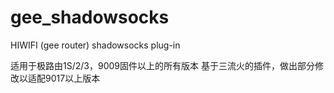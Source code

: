 # gee_shadowsocks
HIWIFI (gee router) shadowsocks plug-in

适用于极路由1S/2/3，9009固件以上的所有版本
基于三流火的插件，做出部分修改以适配9017以上版本